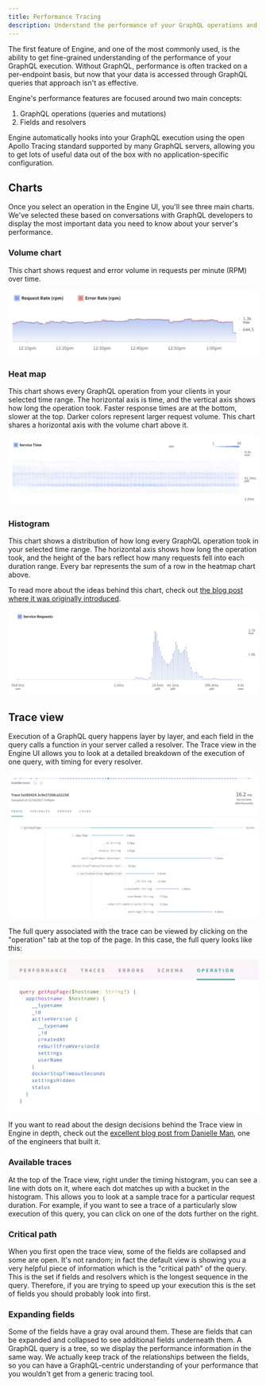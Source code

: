 ```yaml
---
title: Performance Tracing
description: Understand the performance of your GraphQL operations and resolvers, and how it changes over time.
---
```


The first feature of Engine, and one of the most commonly used, is the ability to get fine-grained understanding of the performance of your GraphQL execution. Without GraphQL, performance is often tracked on a per-endpoint basis, but now that your data is accessed through GraphQL queries that approach isn't as effective.

Engine's performance features are focused around two main concepts:

1. GraphQL operations (queries and mutations)
2. Fields and resolvers

Engine automatically hooks into your GraphQL execution using the open Apollo Tracing standard supported by many GraphQL servers, allowing you to get lots of useful data out of the box with no application-specific configuration.

<h2 id="charts">Charts</h2>

Once you select an operation in the Engine UI, you'll see three main charts. We've selected these based on conversations with GraphQL developers to display the most important data you need to know about your server's performance.

<h3 id="volume">Volume chart</h3>

This chart shows request and error volume in requests per minute (RPM) over time.

![Volume chart](./img/volume.png)

<h3 id="heat-map">Heat map</h3>

This chart shows every GraphQL operation from your clients in your selected time range. The horizontal axis is time, and the vertical axis shows how long the operation took. Faster response times are at the bottom, slower at the top. Darker colors represent larger request volume. This chart shares a horizontal axis with the volume chart above it.

![Heat map](./img/heatmap.png)

<h3 id="histogram">Histogram</h3>

This chart shows a distribution of how long every GraphQL operation took in your selected time range. The horizontal axis shows how long the operation took, and the height of the bars reflect how many requests fell into each duration range. Every bar represents the sum of a row in the heatmap chart above.

To read more about the ideas behind this chart, check out [the blog post where it was originally introduced](https://dev-blog.apollodata.com/new-in-optics-trends-over-time-3665692de2c7).

![Histogram](./img/histogram.png)

<h2 id="trace">Trace view</h2>

Execution of a GraphQL query happens layer by layer, and each field in the query calls a function in your server called a resolver. The Trace view in the Engine UI allows you to look at a detailed breakdown of the execution of one query, with timing for every resolver.

![Trace view](./img/trace.png)

The full query associated with the trace can be viewed by clicking on the "operation" tab at the top of the page. In this case, the full query looks like this:

![Operation view](./img/operation.png)

If you want to read about the design decisions behind the Trace view in Engine in depth, check out the [excellent blog post from Danielle Man](https://dev-blog.apollodata.com/the-new-trace-view-in-apollo-engine-566b25bdfdb0), one of the engineers that built it.

<h3 id="available-traces">Available traces</h3>

At the top of the Trace view, right under the timing histogram, you can see a line with dots on it, where each dot matches up with a bucket in the histogram. This allows you to look at a sample trace for a particular request duration. For example, if you want to see a trace of a particularly slow execution of this query, you can click on one of the dots further on the right.

<h3 id="critical-path">Critical path</h3>

When you first open the trace view, some of the fields are collapsed and some are open. It's not random; in fact the default view is showing you a very helpful piece of information which is the "critical path" of the query. This is the set if fields and resolvers which is the longest sequence in the query. Therefore, if you are trying to speed up your execution this is the set of fields you should probably look into first.

<h3 id="expanding">Expanding fields</h3>

Some of the fields have a gray oval around them. These are fields that can be expanded and collapsed to see additional fields underneath them. A GraphQL query is a tree, so we display the performance information in the same way. We actually keep track of the relationships between the fields, so you can have a GraphQL-centric understanding of your performance that you wouldn't get from a generic tracing tool.
